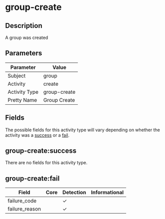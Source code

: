 group-create
============

Description
-----------
A group was created

Parameters
----------
| Parameter     | Value        |
| ------------- | ------------ |
| Subject       | group        |
| Activity      | create       |
| Activity Type | group-create |
| Pretty Name   | Group Create |


Fields
------

The possible fields for this activity type will vary depending on whether the activity was a [success](#group-createsuccess) or a [fail](#group-createfail).


group-create:success
--------------------

There are no fields for this activity type.


group-create:fail
-----------------

| Field          | Core | Detection | Informational |
| -------------- | ---- | --------- | ------------- |
| failure_code   |      | &#10003;  |               |
| failure_reason |      | &#10003;  |               |